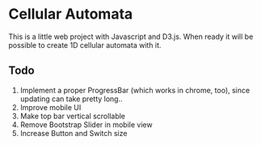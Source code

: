 # Cellular Automata

This is a little web project with Javascript and D3.js. When ready it will be possible to create 1D cellular automata with it.

## Todo

1. Implement a proper ProgressBar (which works in chrome, too), since updating can take pretty long..
2. Improve mobile UI
  1. Make top bar vertical scrollable
  2. Remove Bootstrap Slider in mobile view
  3. Increase Button and Switch size
